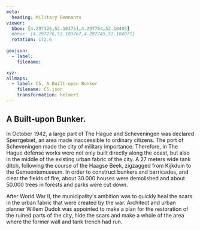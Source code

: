 ```yaml
---
meta:
  heading: Military Remnants
viewer:
  bbox: [4.297326,52.103751,4.297764,52.10405]
  #bbox: [4.297276,52.103767,4.297745,52.104071]
  rotation: 172.6
  
geojson:
  - label:
    filename: 

xyz:
allmaps:
  - label: C5, A Built-upon Bunker
    filename: C5.json
    transformation: helmert
---
```


## A Built-upon Bunker.

In October 1942, a large part of The Hague and Scheveningen was declared Sperrgebiet, an area made inaccessible to ordinary citizens. The port of Scheveningen made the city of military importance. Therefore, in The Hague defense works were not only built directly along the coast, but also in the middle of the existing urban fabric of the city. A 27 meters wide tank ditch, following the course of the Haagse Beek, zigzagged from Kijkduin to the Gemeentemuseum. In order to construct bunkers and barricades, and clear the fields of fire, about 30.000 houses were demolished and about 50.000 trees in forests and parks were cut down. 

After World War II, the municipality's ambition was to quickly heal the scars in the urban fabric that were created by the war. Architect and urban planner Willem Dudok was appointed to make a plan for the restoration of the ruined parts of the city, hide the scars and make a whole of the area where the former wall and tank trench had run.